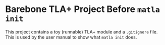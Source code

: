 # Barebone TLA+ Project Before `matla init`

This project contains a toy (runnable) TLA+ module and a `.gitignore` file. This is used by the
user manual to show what `matla init` does.
